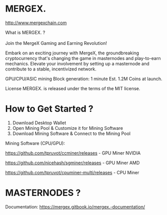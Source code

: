 # MERGEX.

http://www.mergexchain.com

What is MERGEX. ? <br><br>
Join the MergeX Gaming and Earning Revolution!

Embark on an exciting journey with MergeX, the groundbreaking cryptocurrency that's changing the game in masternodes and play-to-earn mechanics.
Elevate your involvement by setting up a masternode and contribute to a stable, incentivized network.

GPU/CPU/ASIC mining
Block generation: 1 minute
Est. 1.2M Coins at launch.

License
MERGEX. is released under the terms of the MIT license.


# How to Get Started ?

1. Download Desktop Wallet
2. Open Mining Pool & Customize it for Mining Software
3. Download Mining Software & Connect to the Mining Pool


Mining Software (CPU/GPU):

https://github.com/tpruvot/ccminer/releases - GPU Miner NVIDIA

https://github.com/nicehash/sgminer/releases - GPU Miner AMD

https://github.com/tpruvot/cpuminer-multi/releases  - CPU Miner

# MASTERNODES ?

Documentation: https://mergex.gitbook.io/mergex.-documentation/
